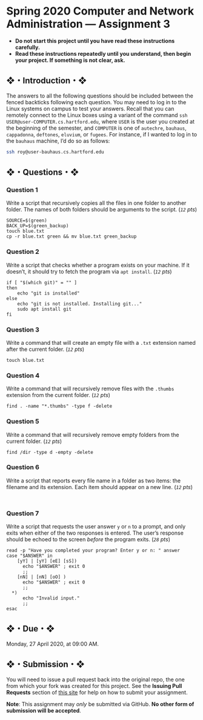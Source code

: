 # Spring 2020 Computer and Network Administration — Assignment 3

* **Do not start this project until you have read these instructions carefully.**  
* **Read these instructions repeatedly until you understand, then begin your project. If something is not clear, ask.**  

## ❖・Introduction・❖
The answers to all the following questions should be included between the fenced backticks following each question. You may need to log in to the Linux systems on campus to test your answers. Recall that you can remotely connect to the Linux boxes using a variant of the command `ssh USER@user-COMPUTER.cs.hartford.edu`, where `USER` is the user you created at the beginning of the semester, and `COMPUTER` is one of `autechre`, `bauhaus`, `cappadonna`, `deftones`, `eluvium`, or `fugees`. For instance, if I wanted to log in to the `bauhaus` machine, I’d do so as follows:

```bash
ssh roy@user-bauhaus.cs.hartford.edu
```

## ❖・Questions・❖

### Question 1
Write a script that recursively copies all the files in one folder to another folder. The names of both folders should be arguments to the script. (_`12` pts_)

```
SOURCE=$(green)
BACK_UP=$(green_backup)
touch blue.txt
cp -r blue.txt green && mv blue.txt green_backup
```

### Question 2
Write a script that checks whether a program exists on your machine. If it doesn’t, it should try to fetch the program via `apt install`. (_`12` pts_)

```
if [ "$(which git)" = "" ]
then
    echo "git is installed"
else
    echo "git is not installed. Installing git..."
    sudo apt install git
fi

```

### Question 3
Write a command that will create an empty file with a `.txt` extension named after the current folder. (_`12` pts_)

```
touch blue.txt
```

### Question 4
Write a command that will recursively remove files with the `.thumbs` extension from the current folder. (_`12` pts_)

```
find . -name "*.thumbs" -type f -delete
```

### Question 5
Write a command that will recursively remove empty folders from the current folder. (_`12` pts_)

```
find /dir -type d -empty -delete
```

### Question 6
Write a script that reports every file name in a folder as two items: the filename and its extension. Each item should appear on a new line. (_`12` pts_)

```


```

### Question 7
Write a script that requests the user answer `y` or `n` to a prompt, and only exits when either of the two responses is entered. The user’s response should be echoed to the screen _before_ the program exits. (_`28` pts_)

```
read -p "Have you completed your program? Enter y or n: " answer
case "$ANSWER" in
    [yY] | [yY] [eE] [sS])
      echo "$ANSWER" ; exit 0
      ;;
    [nN] | [nN] [oO] )
      echo "$ANSWER" ; exit 0
      ;;
  *)
      echo "Invalid input."
      ;;
esac
```

## ❖・Due・❖
Monday, 27 April 2020, at 09:00 AM.

## ❖・Submission・❖
You will need to issue a pull request back into the original repo, the one from which your fork was created for this project. See the **Issuing Pull Requests** section of [this site](http://code-warrior.github.io/tutorials/git/github/index.html) for help on how to submit your assignment.

**Note**: This assignment may *only* be submitted via GitHub. **No other form of submission will be accepted**.
